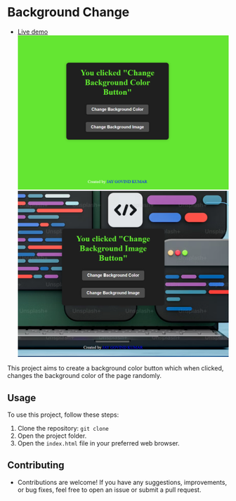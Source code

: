 # Background Change

- [Live demo](https://jay-govind-kumar.github.io/chai-cohort/projects/Background%20Color%20Change/)
  ![Background Color](./assets/bgColor.png)
  ![Background Image](./assets/bgImage.png)

This project aims to create a background color button which when clicked, changes the background color of the page randomly.

## Usage

To use this project, follow these steps:

1. Clone the repository: `git clone `
2. Open the project folder.
3. Open the `index.html` file in your preferred web browser.

## Contributing

- Contributions are welcome! If you have any suggestions, improvements, or bug fixes, feel free to open an issue or submit a pull request.

